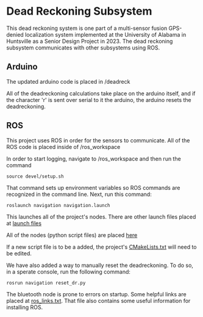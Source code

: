 # Dead Reckoning Subsystem
This dead reckoning system is one part of a multi-sensor fusion GPS-denied localization system implemented at the University of Alabama in Huntsville as a Senior Design Project in 2023. The dead reckoning subsystem communicates with other subsystems using ROS.


## Arduino

The updated arduino code is placed in /deadreck

All of the deadreckoning calculations take place on the arduino itself, and if the character 'r' is sent over serial to it the arduino, the arduino resets the deadreckoning.

## ROS

This project uses ROS in order for the sensors to communicate. All of the ROS code is placed inside of /ros_workspace

In order to start logging, navigate to /ros_workspace and then run the command 
```
source devel/setup.sh
```

That command sets up environment variables so ROS commands are recognized in the command line. Next, run this command:

```
roslaunch navigation navigation.launch
```
This launches all of the project's nodes. There are other launch files placed at [launch files](ros_workspace/src/navigation/launch/) 

All of the nodes (python script files) are placed [here](ros_workspace/src/navigation/scripts/)

If a new script file is to be a added, the project's [CMakeLists.txt](ros_workspace/src/navigation/CMakeLists.txt?plain=1#L113) will need to be edited. 

We have also added a way to manually reset the deadreckoning. To do so, in a sperate console, run the following command:
```
rosrun navigation reset_dr.py
```

The bluetooth node is prone to errors on startup. Some helpful links are placed at [ros_links.txt](ros_links.txt). That file also contains some useful information for installing ROS.
